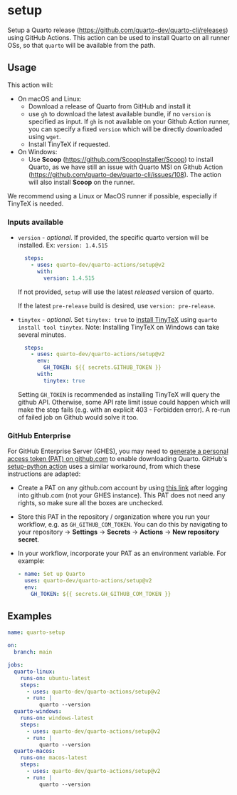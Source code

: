 # setup

Setup a Quarto release (https://github.com/quarto-dev/quarto-cli/releases) using GitHub Actions. This action can be used to install Quarto on all runner OSs, so that `quarto` will be available from the path.

## Usage

This action will:

* On macOS and Linux:
  - Download a release of Quarto from GitHub and install it
  - use `gh` to download the latest available bundle, if no `version` is specified as input. If `gh` is not available on your Github Action runner, you can specify a fixed `version` which will be directly downloaded using `wget`.
  - Install TinyTeX if requested.
* On Windows:
  - Use **Scoop** (https://github.com/ScoopInstaller/Scoop) to install Quarto, as we have still an issue with Quarto MSI on Github Action (https://github.com/quarto-dev/quarto-cli/issues/108). The action will also install **Scoop** on the runner.

We recommend using a Linux or MacOS runner if possible, especially if TinyTeX is needed.

### Inputs available

* `version` - _optional_. If provided, the specific quarto version will be installed. Ex: `version: 1.4.515`

  ```yaml
    steps:
      - uses: quarto-dev/quarto-actions/setup@v2
        with:
          version: 1.4.515
  ```
  
  If not provided, `setup` will use the latest _released_ version of quarto.
  
  If the latest `pre-release` build is desired, use `version: pre-release`.

* `tinytex` - _optional_. Set `tinytex: true` to [install TinyTeX](https://quarto.org/docs/output-formats/pdf-engine.html#installing-tex) using `quarto install tool tinytex`. Note: Installing TinyTeX on Windows can take several minutes.

  ```yaml
    steps:
      - uses: quarto-dev/quarto-actions/setup@v2
        env:
          GH_TOKEN: ${{ secrets.GITHUB_TOKEN }}
        with:
          tinytex: true
  ```

  Setting `GH_TOKEN` is recommended as installing TinyTeX will query the github API. Otherwise, some API rate limit issue could happen which will make the step fails (e.g. with an explicit 403 - Forbidden error). A re-run of failed job on Github would solve it too.

### GitHub Enterprise

For GitHub Enterprise Server (GHES), you may need to [generate a personal access token (PAT) on github.com](https://github.com/settings/tokens/new) to enable downloading Quarto. GitHub's [setup-python action](https://github.com/actions/setup-python/blob/main/docs/advanced-usage.md#avoiding-rate-limit-issues) uses a similar workaround, from which these instructions are adapted:

  - Create a PAT on any github.com account by using [this link](https://github.com/settings/tokens/new) after logging into github.com (not your GHES instance). This PAT does not need any rights, so make sure all the boxes are unchecked.
  - Store this PAT in the repository / organization where you run your workflow, e.g. as `GH_GITHUB_COM_TOKEN`. You can do this by navigating to your repository -> **Settings** -> **Secrets** -> **Actions** -> **New repository secret**.
  - In your workflow, incorporate your PAT as an environment variable. For example:

    ```yaml
    - name: Set up Quarto
      uses: quarto-dev/quarto-actions/setup@v2
      env:
        GH_TOKEN: ${{ secrets.GH_GITHUB_COM_TOKEN }}
    ```

## Examples

```yaml
name: quarto-setup

on: 
  branch: main

jobs:
  quarto-linux:
    runs-on: ubuntu-latest
    steps:
      - uses: quarto-dev/quarto-actions/setup@v2
      - run: |
          quarto --version
  quarto-windows:
    runs-on: windows-latest
    steps:
      - uses: quarto-dev/quarto-actions/setup@v2
      - run: |
          quarto --version
  quarto-macos:
    runs-on: macos-latest
    steps:
      - uses: quarto-dev/quarto-actions/setup@v2
      - run: |
          quarto --version
```

